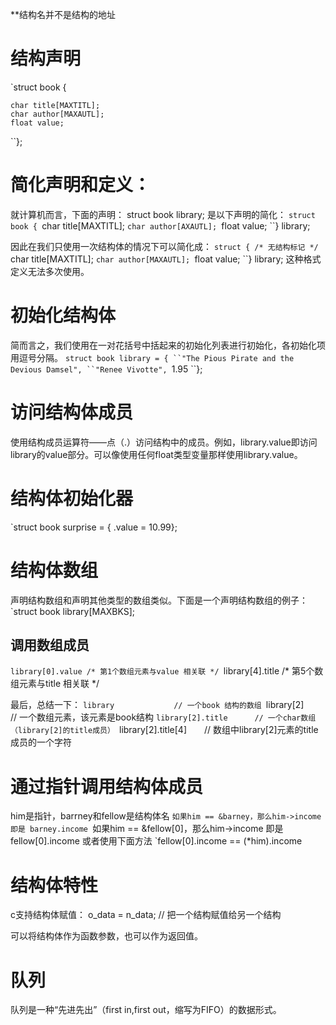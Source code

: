 **结构名并不是结构的地址

# 结构声明
`struct book {

	char title[MAXTITL];
	char author[MAXAUTL];
	float value;

``};


# 简化声明和定义：
就计算机而言，下面的声明：
struct book library;
是以下声明的简化：
`struct book {
	`char title[MAXTITL];
	`char author[AXAUTL];
	`float value;
``} library;

因此在我们只使用一次结构体的情况下可以简化成：
`struct { /* 无结构标记 */
	`char title[MAXTITL];
	`char author[MAXAUTL];
	`float value;
``} library;
这种格式定义无法多次使用。

# 初始化结构体
简而言之，我们使用在一对花括号中括起来的初始化列表进行初始化，各初始化项用逗号分隔。
`struct book library = {
	``"The Pious Pirate and the Devious Damsel",
	``"Renee Vivotte",
	`1.95
``};

# 访问结构体成员
使用结构成员运算符——点（.）访问结构中的成员。例如，library.value即访问library的value部分。可以像使用任何float类型变量那样使用library.value。

# 结构体初始化器

`struct book surprise = { .value = 10.99};

# 结构体数组

声明结构数组和声明其他类型的数组类似。下面是一个声明结构数组的例子：
`struct book library[MAXBKS];

## 调用数组成员
`library[0].value /* 第1个数组元素与value 相关联 */
`library[4].title /* 第5个数组元素与title 相关联 */


最后，总结一下：
`library　　　　　　　　// 一个book 结构的数组
`library[2]　　　　　　 // 一个数组元素，该元素是book结构
`library[2].title　　　 // 一个char数组（library[2]的title成员）
`library[2].title[4]　　// 数组中library[2]元素的title 成员的一个字符

# 通过指针调用结构体成员
him是指针，barrney和fellow是结构体名
`如果him == &barney，那么him->income 即是 barney.income
`如果him == &fellow[0]，那么him->income 即是 fellow[0].income
或者使用下面方法
`fellow[0].income == (*him).income

# 结构体特性
c支持结构体赋值：
o_data = n_data; // 把一个结构赋值给另一个结构

可以将结构体作为函数参数，也可以作为返回值。


# 队列
队列是一种“先进先出”（first in,first out，缩写为FIFO）的数据形式。
